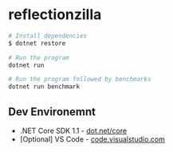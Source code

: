 # reflectionzilla

```bash
# Install dependencies
$ dotnet restore

# Run the program
dotnet run

# Run the program followed by benchmarks
dotnet run benchmark
```

## Dev Environemnt

* .NET Core SDK 1.1 - [dot.net/core](dot.net/core)
* [Optional] VS Code - [code.visualstudio.com](code.visualstudio.com)
